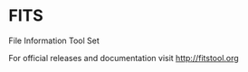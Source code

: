 FITS
====

File Information Tool Set

For official releases and documentation visit http://fitstool.org
